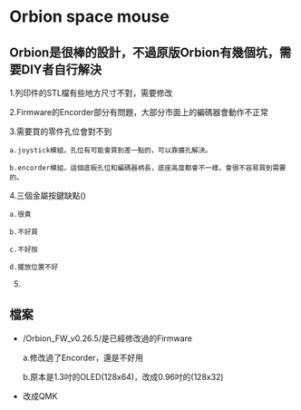 # Orbion space mouse 
  
## Orbion是很棒的設計，不過原版Orbion有幾個坑，需要DIY者自行解決

  1.列印件的STL檔有些地方尺寸不對，需要修改
  
  2.Firmware的Encorder部分有問題，大部分市面上的編碼器會動作不正常
  
  3.需要買的零件孔位會對不到
  
    a.joystick模組，孔位有可能會買到差一點的，可以靠擴孔解決。
  
    b.encorder模組，這個底板孔位和編碼器柄長，底座高度都會不一樣，會很不容易買到需要的。
  
  4.三個金屬按鍵缺點()
    
    a.很貴
    
    b.不好買
    
    c.不好按
    
    d.擺放位置不好
    
  5.
  
## 檔案

* /Orbion_FW_v0.26.5/是已經修改過的Firmware
  
  a.修改過了Encorder，還是不好用
  
  b.原本是1.3吋的OLED(128x64)，改成0.96吋的(128x32) 
  
* 改成QMK

